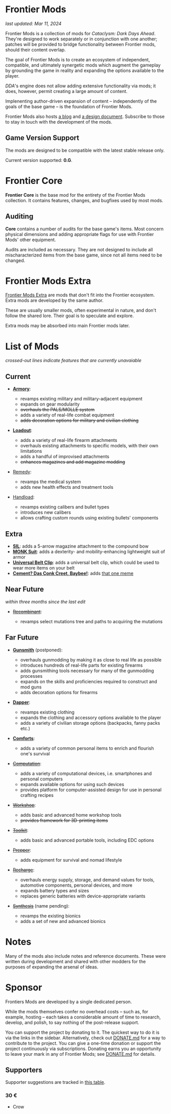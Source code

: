 # Frontier Mods

_last updated: Mar 11, 2024_

Frontier Mods is a collection of mods for _Cataclysm: Dark Days Ahead_. They're designed to work separately or in conjunction with one another; patches will be provided to bridge functionality between Frontier mods, should their content overlap.

The goal of Frontier Mods is to create an ecosystem of independent, compatible, and ultimately synergetic mods which augment the gameplay by grounding the game in reality and expanding the options available to the player.

_DDA_'s engine does not allow adding extensive functionality via mods; it does, however, permit creating a large amount of content.

Implenenting author-driven expansion of content – independently of the goals of the base game – is the foundation of Frontier Mods.

Frontier Mods also hosts [a blog](https://github.com/FrontierMods/Blog) and [a design document](https://github.com/FrontierMods/Design). Subscribe to those to stay in touch with the development of the mods.

## Game Version Support

The mods are designed to be compatible with the latest stable release only.

Current version supported: **0.G**.

# Frontier Core

**Frontier Core** is the base mod for the entirety of the Frontier Mods collection. It contains features, changes, and bugfixes used by most mods.

## Auditing

**Core** contains a number of audits for the base game's items. Most concern physical dimensions and adding appropriate flags for use with Frontier Mods' other equipment.

Audits are included as necessary. They are not designed to include all mischaracterized items from the base game, since not all items need to be changed.

# Frontier Mods Extra

[Frontier Mods Extra](https://github.com/FrontierModsExtra) are mods that don't fit into the Frontier ecosystem. Extra mods are developed by the same author.

These are usually smaller mods, often experimental in nature, and don't follow the shared lore. Their goal is to speculate and explore.

Extra mods may be absorbed into main Frontier mods later.

# List of Mods

_crossed-out lines indicate features that are currently unavaiable_

## Current

- **[Armory](https://github.com/FrontierMods/Armory)**:

  - revamps existing military and military-adjacent equipment
  - expands on gear modularity
  - ~~overhauls the PALS/MOLLE system~~
  - adds a variety of real-life combat equipment
  - ~~adds decoration options for military and civilian clothing~~

- **[Loadout](https://github.com/FrontierMods/Loadout)**:

  - adds a variety of real-life firearm attachments
  - overhauls existing attachments to specific models, with their own limitations
  - adds a handful of improvised attachments
  - ~~enhances magazines and add magazine modding~~

- [Remedy](https://github.com/FrontierMods/Remedy):

  - revamps the medical system
  - adds new health effects and treatment tools

- [Handload](https://github.com/FrontierMods/Handload):

  - revamps existing calibers and bullet types
  - introduces new calibers
  - allows crafting custom rounds using existing bullets' components

## Extra

- **[SIL](https://github.com/FrontierModsExtra/SIL)**: adds a 5-arrow magazine attachment to the compound bow
- **[MONK Suit](https://github.com/FrontierModsExtra/MONKSuit)**: adds a dexterity- and mobility-enhancing lightweight suit of armor
- **[Universal Belt Clip](https://github.com/FrontierModsExtra/UniversalBeltClip)**: adds a universal belt clip, which could be used to wear more items on your belt
- **[Cement? Das Conk Creet, Baybee!](https://github.com/FrontierModsExtra/CementDasConkCreetBaybee)**: adds [that one meme](https://knowyourmeme.com/memes/cement-das-conk-creet-baybee)

## Near Future

_within three months since the last edit_

- ~~[Recombinant](https://github.com/FrontierMods/Recombinant)~~:

  - revamps select mutations tree and paths to acquiring the mutations

## Far Future

- **[Gunsmith](https://github.com/FrontierMods/Gunsmith)** (postponed):

  - overhauls gunmodding by making it as close to real life as possible
  - introduces hundreds of real-life parts for existing firearms
  - adds gunsmithing tools necessary for many of the gunmodding processes
  - expands on the skills and proficiencies required to construct and mod guns
  - adds decoration options for firearms

- **[Dapper](https://github.com/FrontierMods/Dapper)**:

  - revamps existing clothing
  - expands the clothing and accessory options available to the player
  - adds a variety of civilian storage options (backpacks, fanny packs etc.)

- **[Comforts](https://github.com/FrontierMods/Comforts)**:

  - adds a variety of common personal items to enrich and flourish one's survival

- ~~[Computation](https://github.com/FrontierMods/Computation)~~:

  - adds a variety of computational devices, i.e. smartphones and personal computers
  - expands available options for using such devices
  - provides platform for computer-assisted design for use in personal crafting recipes

- ~~[Workshop](https://github.com/FrontierMods/Workshop)~~:

  - adds basic and advanced home workshop tools
  - ~~provides framework for 3D-printing items~~

- ~~[Toolkit](https://github.com/FrontierMods/Toolkit)~~:

  - adds basic and advanced portable tools, including EDC options

- ~~[Prepper](https://github.com/FrontierMods/Prepper)~~:

  - adds equipment for survival and nomad lifestyle

- ~~[Recharge](https://github.com/FrontierMods/Recharge)~~:

  - overhauls energy supply, storage, and demand values for tools, automotive components, personal devices, and more
  - expands battery types and sizes
  - replaces generic batteries with device-appropriate variants

- ~~[Synthesis](https://github.com/FrontierMods/Synthesis)~~ (name pending):

  - revamps the existing bionics
  - adds a set of new and advanced bionics

# Notes

Many of the mods also include notes and reference documents. These were written during development and shared with other modders for the purposes of expanding the arsenal of ideas.

# Sponsor

Frontiers Mods are developed by a single dedicated person.

While the mods themselves confer no overhead costs – such as, for example, hosting – each takes a considerable amount of time to research, develop, and polish, to say nothing of the post-release support.

You can support the project by donating to it. The quickest way to do it is via the links in the sidebar. Alternatively, check out [DONATE.md](documentation\DONATE.md) for a way to contribute to the project. You can give a one-time donation or support the project continuously via subscriptions. Donating earns you an opportunity to leave your mark in any of Frontier Mods; see [DONATE.md](documentation\DONATE.md) for details.

## Supporters

Supporter suggestions are tracked in [this table](https://docs.google.com/spreadsheets/d/1hzIu-enqmCW8pQzS0lfJ8N449k1GNmESi7rPMj7Cyfg/).

### 30 €

- Crow
